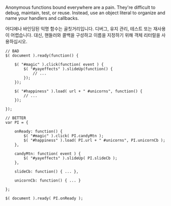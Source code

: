 <script>{
	"title": "Beware Anonymous Functions",
	"level": "beginner",
	"source": "http://jqfundamentals.com/legacy",
	"attribution": [ "jQuery Fundamentals" ]
}</script>

Anonymous functions bound everywhere are a pain. They're difficult to debug, maintain, test, or reuse. Instead, use an object literal to organize and name your handlers and callbacks.

어디에나 바인딩된 익명 함수는 골칫거리입니다. 디버그, 유지 관리, 테스트 또는 재사용이 어렵습니다. 대신, 핸들러와 콜백을 구성하고 이름을 지정하기 위해 객체 리터럴을 사용하십시오.
```
// BAD
$( document ).ready(function() {

	$( "#magic" ).click(function( event ) {
		$( "#yayeffects" ).slideUp(function() {
			// ...
		});
	});

	$( "#happiness" ).load( url + " #unicorns", function() {
		// ...
	});

});

// BETTER
var PI = {

	onReady: function() {
		$( "#magic" ).click( PI.candyMtn );
		$( "#happiness" ).load( PI.url + " #unicorns", PI.unicornCb );
	},

	candyMtn: function( event ) {
		$( "#yayeffects" ).slideUp( PI.slideCb );
	},

	slideCb: function() { ... },

	unicornCb: function() { ... }

};

$( document ).ready( PI.onReady );
```
